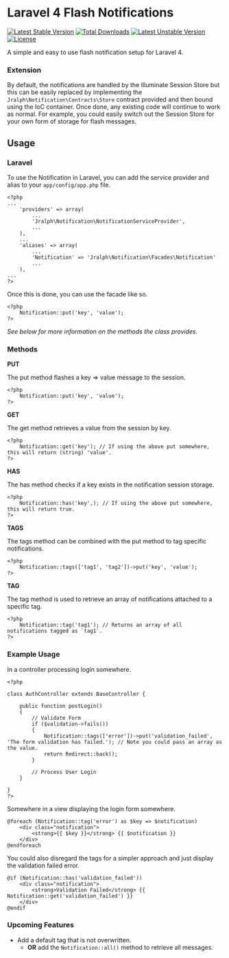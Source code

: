 Laravel 4 Flash Notifications 
=============================

[![Latest Stable Version](https://poser.pugx.org/jralph/notification/v/stable.svg)](https://packagist.org/packages/jralph/notification) [![Total Downloads](https://poser.pugx.org/jralph/notification/downloads.svg)](https://packagist.org/packages/jralph/notification) [![Latest Unstable Version](https://poser.pugx.org/jralph/notification/v/unstable.svg)](https://packagist.org/packages/jralph/notification) [![License](https://poser.pugx.org/jralph/notification/license.svg)](https://packagist.org/packages/jralph/notification)

A simple and easy to use flash notification setup for Laravel 4.

### Extension ###

By default, the notifications are handled by the Illuminate Session Store but this can be easily replaced by implementing the `Jralph\Notification\Contracts\Store` contract provided and then bound using the IoC container. Once done, any existing code will continue to work as normal. For example, you could easily switch out the Session Store for your own form of storage for flash messages.

Usage
-----

### Laravel ###

To use the Notification in Laravel, you can add the service provider and alias to your `app/config/app.php` file.

```
<?php
...
    'providers' => array(
        ...
        'Jralph\Notification\NotificationServiceProvider',
        ...
    ),
    ...
    'aliases' => array(
        ...
        'Notification' => 'Jralph\Notification\Facades\Notification'
        ...
    ),
...
?>
```

Once this is done, you can use the facade like so.

```
<?php
    Notification::put('key', 'value');
?>
```

_See below for more information on the methods the class provides._

### Methods ###

__PUT__

The put method flashes a key => value message to the session.

```
<?php
    Notification::put('key', 'value');
?>
```

__GET__

The get method retrieves a value from the session by key.

```
<?php
    Notification::get('key'); // If using the above put somewhere, this will return (string) 'value'.
?>
```

__HAS__

The has method checks if a key exists in the notification session storage.

```
<?php
    Notification::has('key',); // If using the above put somewhere, this will return true.
?>
```

__TAGS__

The tags method can be combined with the put method to tag specific notifications.

```
<?php
    Notification::tags(['tag1', 'tag2'])->put('key', 'value');
?>
```

__TAG__

The tag method is used to retrieve an array of notifications attached to a specific tag.

```
<?php
    Notification::tag('tag1'); // Returns an array of all notifications tagged as `tag1`.
?>
```

### Example Usage ###

In a controller processing login somewhere.

```
<?php

class AuthController extends BaseController {

    public function postLogin()
    {
        // Validate Form
        if ($validation->fails())
        {
            Notification::tags(['error'])->put('validation_failed', 'The form validation has failed.'); // Note you could pass an array as the value.
            return Redirect::back();
        }

        // Process User Login
    }

}
?>
```

Somewhere in a view displaying the login form somewhere.

```
@foreach (Notification::tag('error') as $key => $notification)
    <div class="notification">
        <strong>{{ $key }}</strong> {{ $notification }}
    </div>
@endforeach
```

You could also disregard the tags for a simpler approach and just display the validation failed error.

```
@if (Notification::has('validation_failed'))
    <div class="notification">
        <strong>Validation Failed</strong> {{ Notification::get('validation_failed') }}
    </div>
@endif
```

### Upcoming Features ###

- Add a default tag that is not overwritten.
    - __OR__ add the `Notification::all()` method to retrieve all messages.
